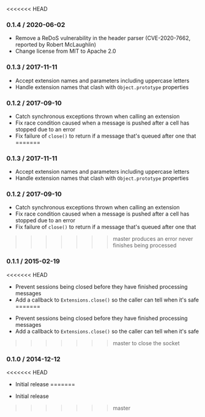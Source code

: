 <<<<<<< HEAD
### 0.1.4 / 2020-06-02

- Remove a ReDoS vulnerability in the header parser (CVE-2020-7662, reported by
  Robert McLaughlin)
- Change license from MIT to Apache 2.0

### 0.1.3 / 2017-11-11

- Accept extension names and parameters including uppercase letters
- Handle extension names that clash with `Object.prototype` properties

### 0.1.2 / 2017-09-10

- Catch synchronous exceptions thrown when calling an extension
- Fix race condition caused when a message is pushed after a cell has stopped
  due to an error
- Fix failure of `close()` to return if a message that's queued after one that
=======
### 0.1.3 / 2017-11-11

* Accept extension names and parameters including uppercase letters
* Handle extension names that clash with `Object.prototype` properties

### 0.1.2 / 2017-09-10

* Catch synchronous exceptions thrown when calling an extension
* Fix race condition caused when a message is pushed after a cell has stopped
  due to an error
* Fix failure of `close()` to return if a message that's queued after one that
>>>>>>> master
  produces an error never finishes being processed

### 0.1.1 / 2015-02-19

<<<<<<< HEAD
- Prevent sessions being closed before they have finished processing messages
- Add a callback to `Extensions.close()` so the caller can tell when it's safe
=======
* Prevent sessions being closed before they have finished processing messages
* Add a callback to `Extensions.close()` so the caller can tell when it's safe
>>>>>>> master
  to close the socket

### 0.1.0 / 2014-12-12

<<<<<<< HEAD
- Initial release
=======
* Initial release
>>>>>>> master

